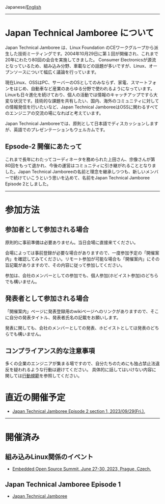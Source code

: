 Japanese/[English](./index_en.md)

---

# Japan Technical Jamboree について

Japan Technical Jamboree は、Linux Foundation のCEワークグループから派生した技術ミーティングです。2004年10月29日に第１回が開催され、これまで20年にわたり80回の会合を実施してきました。
Consumer Electronicsが源流となっているため、組み込み分野、車載などの話題が多いですが、Linux、オープンソースについて幅広く議論を行っています。

現在Linux、OSSはPC、サーバーのOSとしてのみならず、家電、スマートフォンをはじめ、自動車など産業のあらゆる分野で使われるようになっています。Linuxも日々進化を続けており、個人の活動では情報のキャッチアップですら大変な状況です。技術的な課題を共有したい、国内、海外のコミュニティに対しての情報発信を行いたいなど、Japan Technical JamboreeはOSSに関わるすべてのエンジニアの交流の場になればと考えています。

Japan Technical Jamboreeでは、原則として日本語でディスカッションしますが、英語でのプレゼンテーションもウェルカムです。

## Epsode-2 開催にあたって

これまで長年にわたってコーディネータを務められた上田さん、宗像さんが第80回をもって退かれ、今後の運営はコミュニティに引き継がれることとなりました。Japan Technical Jamboreeの名前と理念を継承しつつも、新しいメンバーで続けていこうという思いを込めて、名前をJapan Technical Jamboree Episode 2としました。

---

# 参加方法
## 参加者として参加される場合
原則的に事前準備は必要ありません。当日会場に直接来てください。

会場によっては事前登録が必要な場合がありますので、一度参加予定の「開催案内」を確認してみてください。リモート参加が可能な場合も「開催案内」にその旨記載がありますので、その内容に従って参加してください。

参加は、会社のメンバーとしての参加でも、個人参加(ホビイスト参加)のどちらでも構いません。

## 発表者として参加される場合
「開催案内」ページに発表登録用のwikiページへのリンクがありますので、そこに自分の発表タイトル、発表者氏名の記載をお願いします。

発表に関しても、会社のメンバーとしての発表、ホビイストとしてほ発表のどちらでも構いません。

## コンプライアンス的な注意事項

多くの企業のエンジニアが集まる場ですので、自分たちのためにも独占禁止法違反を疑われるような行動は避けてください。
具体的に話してはいけない内容に関しては[行動規範](./code-of-conduct.md)を参照してください。


# 直近の開催予定
* [Japan Technical Jamboree Episode 2 section 1, 2023/09/29(Fri.).](https://github.com/Japan-Technical-Jamboree-Episode-2/Japan-Technical-Jamboree-Episode-2.github.io/wiki/Japan-Technical-Jamboree-Episode-2-section-1)


---

# 開催済み
## 組み込みLinux関係のイベント
* [Embedded Open Source Summit, June 27-30, 2023, Prague, Czech.](./other-event/eoss2023.md)

## Japan Technical Jamboree Episode 1
* [Japan Technical Jamboree](./other-event/jamboree-ep1.md)
